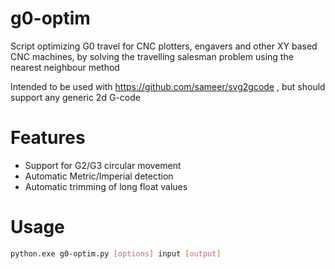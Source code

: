 # g0-optim
Script optimizing G0 travel for CNC plotters, engavers and other XY based CNC machines, by solving the travelling salesman problem using the nearest neighbour method

Intended to be used with https://github.com/sameer/svg2gcode , but should support any generic 2d G-code

# Features
- Support for G2/G3 circular movement
- Automatic Metric/Imperial detection
- Automatic trimming of long float values

# Usage

```sh
python.exe g0-optim.py [options] input [output]
```
